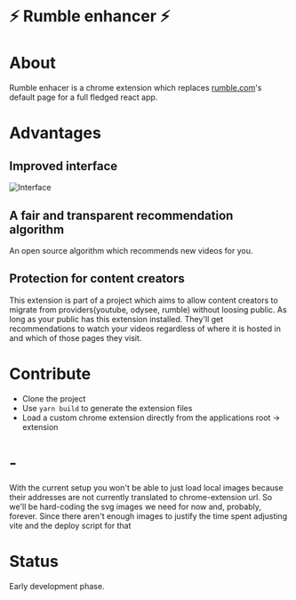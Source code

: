 # ⚡ Rumble enhancer ⚡

# About

Rumble enhacer is a chrome extension which replaces <a href="https://rumble.com">rumble.com</a>'s default page for a full fledged react app.


# Advantages
## Improved interface
![Interface](https://snipboard.io/DyFqo9.jpg)

## A fair and transparent recommendation algorithm
An open source algorithm which recommends new videos for you.

## Protection for content creators
This extension is part of a project which aims to allow content creators to migrate from providers(youtube, odysee, rumble) without loosing public.
As long as your public has this extension installed. They'll get recommendations to watch your videos regardless of where it is hosted in and which of those pages they visit.


# Contribute

- Clone the project
- Use `yarn build` to generate the extension files
- Load a custom chrome extension directly from the applications root -> extension

# -

With the current setup you won't be able to just load local images because their addresses are
not currently translated to chrome-extension url.
So we'll be hard-coding the svg images we need for now and, probably, forever. Since there aren't enough images to justify the time spent adjusting vite and the deploy script for that

# Status

Early development phase.
